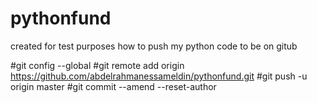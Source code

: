 # pythonfund

created for test purposes how to push my python code to be on gitub

#git config --global
#git remote add origin https://github.com/abdelrahmanessameldin/pythonfund.git
#git push -u origin master
#git commit --amend --reset-author
